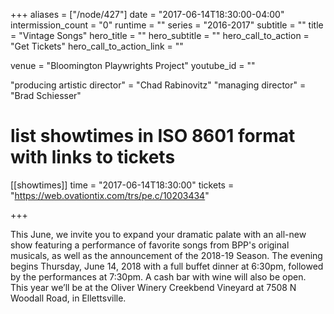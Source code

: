 +++
aliases = ["/node/427"]
date = "2017-06-14T18:30:00-04:00"
intermission_count = "0"
runtime = ""
series = "2016-2017"
subtitle = ""
title = "Vintage Songs"
hero_title = ""
hero_subtitle = ""
hero_call_to_action = "Get Tickets"
hero_call_to_action_link = ""

venue = "Bloomington Playwrights Project"
youtube_id = ""

"producing artistic director" = "Chad Rabinovitz"
"managing director" = "Brad Schiesser"

# list showtimes in ISO 8601 format with links to tickets
[[showtimes]]
    time = "2017-06-14T18:30:00"
    tickets = "https://web.ovationtix.com/trs/pe.c/10203434"

+++

 This June, we invite you to expand your dramatic palate with an all-new show featuring a performance of favorite songs from BPP's original musicals, as well as the announcement of the 2018-19 Season. The evening begins Thursday, June 14, 2018 with a full buffet dinner at 6:30pm, followed by the performances at 7:30pm. A cash bar with wine will also be open. This year we’ll be at the Oliver Winery Creekbend Vineyard at 7508 N Woodall Road, in Ellettsville.
